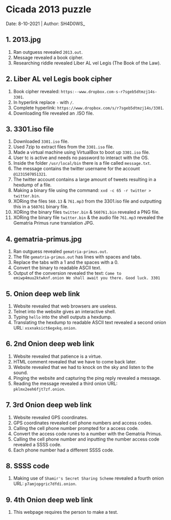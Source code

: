 # Cicada 2013 puzzle

Date: 8-10-2021 | Author: SH4D0WS_

## 1. 2013.jpg
1. Ran outguess revealed ```2013.out```.
2. Message revealed a book cipher.
3. Researching riddle revealed Liber AL vel Legis (The Book of the Law).

## 2. Liber AL vel Legis book cipher
1. Book cipher revealed: ```https:--www.dropbox.com-s-r7sgeb5dtmzj14s-3301```.
2. In hyperlink replace ```-``` with ```/```.
3. Complete hyperlink: ```https://www.dropbox.com/s/r7sgeb5dtmzj14s/3301```.
4. Downloading file revealed an .ISO file.

## 3. 3301.iso file
1. Downloaded ```3301.iso``` file.
2. Used 7zip to extract files from the ```3301.iso``` file.
3. Made a virtual machine using VirtualBox to boot up ```3301.iso``` file.
4. User tc is active and needs no password to interact with the OS.
5. Inside the folder ```/usr/local/bin``` there is a file called ```message.txt```.
6. The message contains the twitter username for the account ```@1231507051321```.
7. The twitter account contains a large amount of tweets resulting in a hexdump of a file.
8. Making a binary file using the command: ```xxd -c 65 -r twitter > twitter.bin```.
9. XORing the files ```560.13``` & ```761.mp3``` from the 3301.iso file and outputting this in a ```560761``` binary file.
10. XORing the binary files ```twitter.bin``` & ```560761.bin``` revealed a PNG file.
11. XORing the binary file ```twitter.bin``` & the audio file ```761.mp3``` revealed the Gematria Primus rune translation JPG.

## 4. gematria-primus.jpg
1. Ran outguess revealed ```gematria-primus.out```.
2. The file ```gematria-primus.out``` has lines with spaces and tabs.
3. Replace the tabs with a 1 and the spaces with a 0.
4. Convert the binary to readable ASCII text.
5. Output of the conversion revealed the text: ```Come to emiwp4muu2ktwknf.onion We shall await you there. Good luck. 3301```

## 5. Onion deep web link
1. Website revealed that web browsers are useless.
2. Telnet into the website gives an interactive shell.
3. Typing ```hello``` into the shell outputs a hexdump.
4. Translating the hexdump to readable ASCII text revealed a second onion URL: ```xsxnaksict6egxkq.onion```.

## 6. 2nd Onion deep web link
1. Website revealed that patience is a virtue.
2. HTML comment revealed that we have to come back later.
3. Website revealed that we had to knock on the sky and listen to the sound.
4. Pinging the website and capturing the ping reply revealed a message.
5. Reading the message revealed a third onion URL: ```pklmx2eeh6fjt7zf.onion```.

## 7. 3rd Onion deep web link
1. Website revealed GPS coordinates.
2. GPS coordinates revealed cell phone numbers and access codes.
3. Calling the cell phone number prompted for a access code.
4. Convert the access code runes to a number with the Gematria Primus.
5. Calling the cell phone number and inputting the number access code revealed a SSSS code.
6. Each phone number had a different SSSS code.

## 8. SSSS code
1. Making use of ```Shamir's Secret Sharing Scheme``` revealed a fourth onion URL: ```p7amjopgric7dfdi.onion```.

## 9. 4th Onion deep web link
1. This webpage requires the person to make a test.
